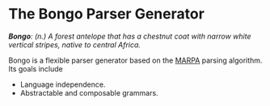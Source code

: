 # The Bongo Parser Generator

***Bongo**: (n.) A forest antelope that has a chestnut coat with narrow white
vertical stripes, native to central Africa.*

Bongo is a flexible parser generator based on the [MARPA][marpa] parsing algorithm.
Its goals include

- Language independence.
- Abstractable and composable grammars.

[marpa]: https://docs.google.com/file/d/0B9_mR_M2zOc4Ni1zSW5IYzk3TGc/edit
